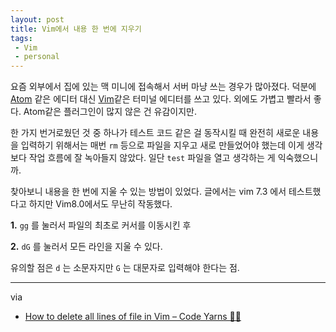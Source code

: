 ```yaml
---
layout: post
title: Vim에서 내용 한 번에 지우기
tags:
 - Vim
 - personal
---
```


요즘 외부에서 집에 있는 맥 미니에 접속해서 서버 마냥 쓰는 경우가 많아졌다. 덕분에 [Atom](https://atom.io) 같은 에디터 대신 [Vim](https://www.vim.org)같은 터미널 에디터를 쓰고 있다. 외에도 가볍고 빨라서 좋다. Atom같은 플러그인이 많지 않은 건 유감이지만.

한 가지 번거로웠던 것 중 하나가 테스트 코드 같은 걸 동작시킬 때 완전히 새로운 내용을 입력하기 위해서는 매번 `rm` 등으로 파일을 지우고 새로 만들었어야 했는데 이게 생각보다 작업 흐름에 잘 녹아들지 않았다. 일단 `test` 파일을 열고 생각하는 게 익숙했으니까.

찾아보니 내용을 한 번에 지울 수 있는 방법이 있었다. 글에서는 vim 7.3 에서 테스트했다고 하지만 Vim8.0에서도 무난히 작동했다.

**1.** `gg` 를 눌러서 파일의 최초로 커서를 이동시킨 후

**2.** `dG` 를 눌러서 모든 라인을 지울 수 있다.

유의할 점은 `d` 는 소문자지만 `G` 는 대문자로 입력해야 한다는 점.

------

via

- [How to delete all lines of file in Vim – Code Yarns 👨‍💻](https://codeyarns.com/2011/04/18/how-to-delete-all-lines-of-file-in-vim/)